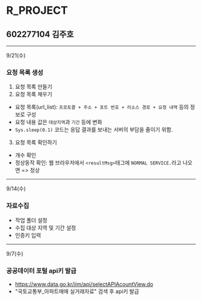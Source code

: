 # R_PROJECT
## 602277104 김주호
---
9/21(수)
### 요청 목록 생성
1. 요청 목록 만들기
2. 요청 목록 채우기
  - 요청 목록(url_list): `프로토콜 + 주소 + 포트 번호 + 리소스 경로 + 요청 내역` 등의 정보로 구성
  - 요청 내용 값은 `대상지역`과 `기간` 등에 변화
  - `Sys.sleep(0.1)` 코드는 응답 결과를 보내는 서버의 부담을 줄이기 위함.
3. 요청 목록 확인하기
  - 개수 확인
  - 정상동작 확인: 웹 브라우저에서 `<resultMsg>`태그에 `NORMAL SERVICE.`라고 나오면 => 정상
---
9/14(수)
### 자료수집
- 작업 폴더 설정
- 수집 대상 지역 및 기간 설정
- 인증키 입력
---
9/7(수)
### 공공데이터 포털 api키 발급
- https://www.data.go.kr/iim/api/selectAPIAcountView.do
- "국토교통부_아파트매매 실거래자료" 검색 후 api키 발급
